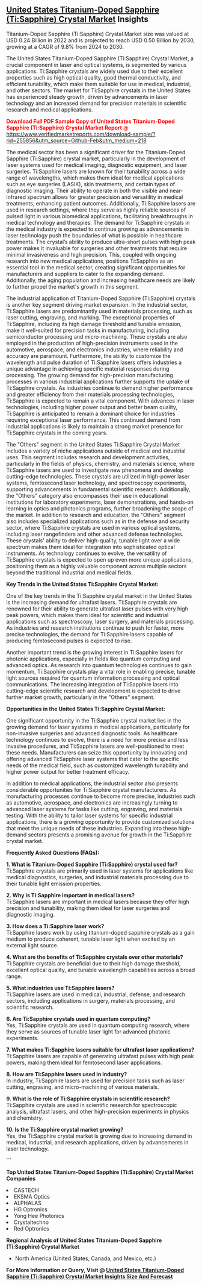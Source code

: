 <h2><a href="https://www.verifiedmarketreports.com/download-sample/?rid=255856&amp;utm_source=Github-Feb&amp;utm_medium=218" target="_blank">United States Titanium-Doped Sapphire (Ti:Sapphire) Crystal Market</a> Insights</h2><p>Titanium-Doped Sapphire (Ti:Sapphire) Crystal Market size was valued at USD 0.24 Billion in 2022 and is projected to reach USD 0.50 Billion by 2030, growing at a CAGR of 9.8% from 2024 to 2030.</p><p> <p>The United States Titanium-Doped Sapphire (Ti:Sapphire) Crystal Market, a crucial component in laser and optical systems, is segmented by various applications. Ti:Sapphire crystals are widely used due to their excellent properties such as high optical quality, good thermal conductivity, and efficient tunability, which make them suitable for use in medical, industrial, and other sectors. The market for Ti:Sapphire crystals in the United States has experienced steady growth, driven by advancements in laser technology and an increased demand for precision materials in scientific research and medical applications.</p> <p><p><span class=""><span style="color: #ff0000;"><strong>Download Full PDF Sample Copy of United States Titanium-Doped Sapphire (Ti:Sapphire) Crystal Market Report</strong> @ </span><a href="https://www.verifiedmarketreports.com/download-sample/?rid=255856&amp;utm_source=Github-Feb&amp;utm_medium=218" target="_blank">https://www.verifiedmarketreports.com/download-sample/?rid=255856&amp;utm_source=Github-Feb&amp;utm_medium=218</a></span></p></p> <p>The medical sector has been a significant driver for the Titanium-Doped Sapphire (Ti:Sapphire) crystal market, particularly in the development of laser systems used for medical imaging, diagnostic equipment, and laser surgeries. Ti:Sapphire lasers are known for their tunability across a wide range of wavelengths, which makes them ideal for medical applications such as eye surgeries (LASIK), skin treatments, and certain types of diagnostic imaging. Their ability to operate in both the visible and near-infrared spectrum allows for greater precision and versatility in medical treatments, enhancing patient outcomes. Additionally, Ti:Sapphire lasers are used in research settings, where they serve as highly reliable sources of pulsed light in various biomedical applications, facilitating breakthroughs in medical technology and therapies. The demand for Ti:Sapphire crystals in the medical industry is expected to continue growing as advancements in laser technology push the boundaries of what is possible in healthcare treatments. The crystal’s ability to produce ultra-short pulses with high peak power makes it invaluable for surgeries and other treatments that require minimal invasiveness and high precision. This, coupled with ongoing research into new medical applications, positions Ti:Sapphire as an essential tool in the medical sector, creating significant opportunities for manufacturers and suppliers to cater to the expanding demand. Additionally, the aging population and increasing healthcare needs are likely to further propel the market's growth in this segment.</p> <p>The industrial application of Titanium-Doped Sapphire (Ti:Sapphire) crystals is another key segment driving market expansion. In the industrial sector, Ti:Sapphire lasers are predominantly used in materials processing, such as laser cutting, engraving, and marking. The exceptional properties of Ti:Sapphire, including its high damage threshold and tunable emission, make it well-suited for precision tasks in manufacturing, including semiconductor processing and micro-machining. These crystals are also employed in the production of high-precision instruments used in the automotive, aerospace, and electronics industries, where reliability and accuracy are paramount. Furthermore, the ability to customize the wavelength and pulse duration of Ti:Sapphire lasers offers industries a unique advantage in achieving specific material responses during processing. The growing demand for high-precision manufacturing processes in various industrial applications further supports the uptake of Ti:Sapphire crystals. As industries continue to demand higher performance and greater efficiency from their materials processing technologies, Ti:Sapphire is expected to remain a vital component. With advances in laser technologies, including higher power output and better beam quality, Ti:Sapphire is anticipated to remain a dominant choice for industries requiring exceptional laser performance. This continued demand from industrial applications is likely to maintain a strong market presence for Ti:Sapphire crystals in the coming years.</p> <p>The "Others" segment in the United States Ti:Sapphire Crystal Market includes a variety of niche applications outside of medical and industrial uses. This segment includes research and development activities, particularly in the fields of physics, chemistry, and materials science, where Ti:Sapphire lasers are used to investigate new phenomena and develop cutting-edge technologies. These crystals are utilized in high-power laser systems, femtosecond laser technology, and spectroscopy experiments, supporting advancements in fundamental scientific research. Additionally, the "Others" category also encompasses their use in educational institutions for laboratory experiments, laser demonstrations, and hands-on learning in optics and photonics programs, further broadening the scope of the market. In addition to research and education, the "Others" segment also includes specialized applications such as in the defense and security sector, where Ti:Sapphire crystals are used in various optical systems, including laser rangefinders and other advanced defense technologies. These crystals' ability to deliver high-quality, tunable light over a wide spectrum makes them ideal for integration into sophisticated optical instruments. As technology continues to evolve, the versatility of Ti:Sapphire crystals is expected to open up even more unique applications, positioning them as a highly valuable component across multiple sectors beyond the traditional industrial and medical fields.</p> <p><strong>Key Trends in the United States Ti:Sapphire Crystal Market:</strong></p> <p>One of the key trends in the Ti:Sapphire crystal market in the United States is the increasing demand for ultrafast lasers. Ti:Sapphire crystals are renowned for their ability to generate ultrafast laser pulses with very high peak powers, which makes them ideal for scientific and industrial applications such as spectroscopy, laser surgery, and materials processing. As industries and research institutions continue to push for faster, more precise technologies, the demand for Ti:Sapphire lasers capable of producing femtosecond pulses is expected to rise.</p> <p>Another important trend is the growing interest in Ti:Sapphire lasers for photonic applications, especially in fields like quantum computing and advanced optics. As research into quantum technologies continues to gain momentum, Ti:Sapphire crystals play a vital role in enabling precise, tunable light sources required for quantum information processing and optical communications. The increasing integration of Ti:Sapphire lasers into cutting-edge scientific research and development is expected to drive further market growth, particularly in the "Others" segment.</p> <p><strong>Opportunities in the United States Ti:Sapphire Crystal Market:</strong></p> <p>One significant opportunity in the Ti:Sapphire crystal market lies in the growing demand for laser systems in medical applications, particularly for non-invasive surgeries and advanced diagnostic tools. As healthcare technology continues to evolve, there is a need for more precise and less invasive procedures, and Ti:Sapphire lasers are well-positioned to meet these needs. Manufacturers can seize this opportunity by innovating and offering advanced Ti:Sapphire laser systems that cater to the specific needs of the medical field, such as customized wavelength tunability and higher power output for better treatment efficacy.</p> <p>In addition to medical applications, the industrial sector also presents considerable opportunities for Ti:Sapphire crystal manufacturers. As manufacturing processes continue to become more precise, industries such as automotive, aerospace, and electronics are increasingly turning to advanced laser systems for tasks like cutting, engraving, and materials testing. With the ability to tailor laser systems for specific industrial applications, there is a growing opportunity to provide customized solutions that meet the unique needs of these industries. Expanding into these high-demand sectors presents a promising avenue for growth in the Ti:Sapphire crystal market.</p> <p><strong>Frequently Asked Questions (FAQs):</strong></p> <p><strong>1. What is Titanium-Doped Sapphire (Ti:Sapphire) crystal used for?</strong><br>Ti:Sapphire crystals are primarily used in laser systems for applications like medical diagnostics, surgeries, and industrial materials processing due to their tunable light emission properties.</p> <p><strong>2. Why is Ti:Sapphire important in medical lasers?</strong><br>Ti:Sapphire lasers are important in medical lasers because they offer high precision and tunability, making them ideal for laser surgeries and diagnostic imaging.</p> <p><strong>3. How does a Ti:Sapphire laser work?</strong><br>Ti:Sapphire lasers work by using titanium-doped sapphire crystals as a gain medium to produce coherent, tunable laser light when excited by an external light source.</p> <p><strong>4. What are the benefits of Ti:Sapphire crystals over other materials?</strong><br>Ti:Sapphire crystals are beneficial due to their high damage threshold, excellent optical quality, and tunable wavelength capabilities across a broad range.</p> <p><strong>5. What industries use Ti:Sapphire lasers?</strong><br>Ti:Sapphire lasers are used in medical, industrial, defense, and research sectors, including applications in surgery, materials processing, and scientific research.</p> <p><strong>6. Are Ti:Sapphire crystals used in quantum computing?</strong><br>Yes, Ti:Sapphire crystals are used in quantum computing research, where they serve as sources of tunable laser light for advanced photonic experiments.</p> <p><strong>7. What makes Ti:Sapphire lasers suitable for ultrafast laser applications?</strong><br>Ti:Sapphire lasers are capable of generating ultrafast pulses with high peak powers, making them ideal for femtosecond laser applications.</p> <p><strong>8. How are Ti:Sapphire lasers used in industry?</strong><br>In industry, Ti:Sapphire lasers are used for precision tasks such as laser cutting, engraving, and micro-machining of various materials.</p> <p><strong>9. What is the role of Ti:Sapphire crystals in scientific research?</strong><br>Ti:Sapphire crystals are used in scientific research for spectroscopic analysis, ultrafast lasers, and other high-precision experiments in physics and chemistry.</p> <p><strong>10. Is the Ti:Sapphire crystal market growing?</strong><br>Yes, the Ti:Sapphire crystal market is growing due to increasing demand in medical, industrial, and research applications, driven by advancements in laser technology.</p> ```</p><p><strong>Top United States Titanium-Doped Sapphire (Ti:Sapphire) Crystal Market Companies</strong></p><div data-test-id=""><p><li>CASTECH</li><li> EKSMA Optics</li><li> ALPHALAS</li><li> HG Optronics</li><li> Yong Hee Photonics</li><li> Crystaltechno</li><li> Red Optronics</li></p><div><strong>Regional Analysis of&nbsp;United States Titanium-Doped Sapphire (Ti:Sapphire) Crystal Market</strong></div><ul><li dir="ltr"><p dir="ltr">North America&nbsp;(United States, Canada, and Mexico, etc.)</p></li></ul><p><strong>For More Information or Query, Visit @&nbsp;</strong><strong><a href="https://www.verifiedmarketreports.com/product/titanium-doped-sapphire-ti-sapphire-crystal-market/?utm_source=Github-Feb&amp;utm_medium=218" target="_blank">United States Titanium-Doped Sapphire (Ti:Sapphire) Crystal Market Insights Size And Forecast</a></strong></p></div>
